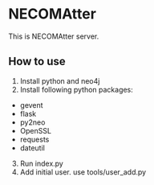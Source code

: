 # NECOMAtter

This is NECOMAtter server.

## How to use

1. Install python and neo4j
2. Install following python packages:
 - gevent
 - flask
 - py2neo
 - OpenSSL
 - requests
 - dateutil
3. Run index.py
4. Add initial user. use tools/user_add.py